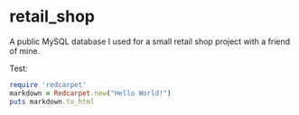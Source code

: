 # retail_shop
A public MySQL database I used for a small retail shop project with a friend of mine.

Test:

```ruby
require 'redcarpet'
markdown = Redcarpet.new("Hello World!")
puts markdown.to_html
```
